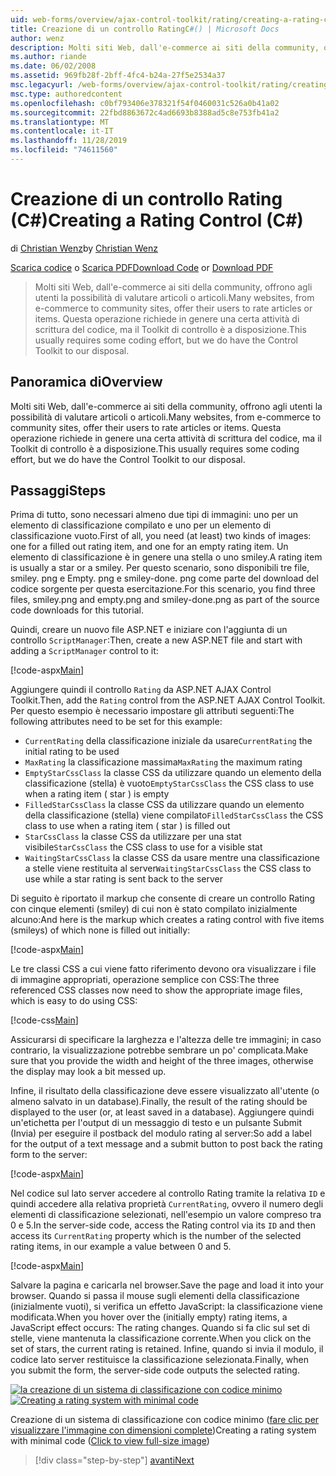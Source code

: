 ```yaml
---
uid: web-forms/overview/ajax-control-toolkit/rating/creating-a-rating-control-cs
title: Creazione di un controllo RatingC#() | Microsoft Docs
author: wenz
description: Molti siti Web, dall'e-commerce ai siti della community, offrono agli utenti la possibilità di valutare articoli o articoli. Questa operazione richiede in genere un po' di codice, ma il...
ms.author: riande
ms.date: 06/02/2008
ms.assetid: 969fb28f-2bff-4fc4-b24a-27f5e2534a37
msc.legacyurl: /web-forms/overview/ajax-control-toolkit/rating/creating-a-rating-control-cs
msc.type: authoredcontent
ms.openlocfilehash: c0bf793406e378321f54f0460031c526a0b41a02
ms.sourcegitcommit: 22fbd8863672c4ad6693b8388ad5c8e753fb41a2
ms.translationtype: MT
ms.contentlocale: it-IT
ms.lasthandoff: 11/28/2019
ms.locfileid: "74611560"
---
```

# <a name="creating-a-rating-control-c"></a><span data-ttu-id="bd71d-104">Creazione di un controllo Rating (C#)</span><span class="sxs-lookup"><span data-stu-id="bd71d-104">Creating a Rating Control (C#)</span></span>

<span data-ttu-id="bd71d-105">di [Christian Wenz](https://github.com/wenz)</span><span class="sxs-lookup"><span data-stu-id="bd71d-105">by [Christian Wenz](https://github.com/wenz)</span></span>

<span data-ttu-id="bd71d-106">[Scarica codice](https://download.microsoft.com/download/9/3/f/93f8daea-bebd-4821-833b-95205389c7d0/rating0.cs.zip) o [Scarica PDF](https://download.microsoft.com/download/2/d/c/2dc10e34-6983-41d4-9c08-f78f5387d32b/rating0CS.pdf)</span><span class="sxs-lookup"><span data-stu-id="bd71d-106">[Download Code](https://download.microsoft.com/download/9/3/f/93f8daea-bebd-4821-833b-95205389c7d0/rating0.cs.zip) or [Download PDF](https://download.microsoft.com/download/2/d/c/2dc10e34-6983-41d4-9c08-f78f5387d32b/rating0CS.pdf)</span></span>

> <span data-ttu-id="bd71d-107">Molti siti Web, dall'e-commerce ai siti della community, offrono agli utenti la possibilità di valutare articoli o articoli.</span><span class="sxs-lookup"><span data-stu-id="bd71d-107">Many websites, from e-commerce to community sites, offer their users to rate articles or items.</span></span> <span data-ttu-id="bd71d-108">Questa operazione richiede in genere una certa attività di scrittura del codice, ma il Toolkit di controllo è a disposizione.</span><span class="sxs-lookup"><span data-stu-id="bd71d-108">This usually requires some coding effort, but we do have the Control Toolkit to our disposal.</span></span>

## <a name="overview"></a><span data-ttu-id="bd71d-109">Panoramica di</span><span class="sxs-lookup"><span data-stu-id="bd71d-109">Overview</span></span>

<span data-ttu-id="bd71d-110">Molti siti Web, dall'e-commerce ai siti della community, offrono agli utenti la possibilità di valutare articoli o articoli.</span><span class="sxs-lookup"><span data-stu-id="bd71d-110">Many websites, from e-commerce to community sites, offer their users to rate articles or items.</span></span> <span data-ttu-id="bd71d-111">Questa operazione richiede in genere una certa attività di scrittura del codice, ma il Toolkit di controllo è a disposizione.</span><span class="sxs-lookup"><span data-stu-id="bd71d-111">This usually requires some coding effort, but we do have the Control Toolkit to our disposal.</span></span>

## <a name="steps"></a><span data-ttu-id="bd71d-112">Passaggi</span><span class="sxs-lookup"><span data-stu-id="bd71d-112">Steps</span></span>

<span data-ttu-id="bd71d-113">Prima di tutto, sono necessari almeno due tipi di immagini: uno per un elemento di classificazione compilato e uno per un elemento di classificazione vuoto.</span><span class="sxs-lookup"><span data-stu-id="bd71d-113">First of all, you need (at least) two kinds of images: one for a filled out rating item, and one for an empty rating item.</span></span> <span data-ttu-id="bd71d-114">Un elemento di classificazione è in genere una stella o uno smiley.</span><span class="sxs-lookup"><span data-stu-id="bd71d-114">A rating item is usually a star or a smiley.</span></span> <span data-ttu-id="bd71d-115">Per questo scenario, sono disponibili tre file, smiley. png e Empty. png e smiley-done. png come parte del download del codice sorgente per questa esercitazione.</span><span class="sxs-lookup"><span data-stu-id="bd71d-115">For this scenario, you find three files, smiley.png and empty.png and smiley-done.png as part of the source code downloads for this tutorial.</span></span>

<span data-ttu-id="bd71d-116">Quindi, creare un nuovo file ASP.NET e iniziare con l'aggiunta di un controllo `ScriptManager`:</span><span class="sxs-lookup"><span data-stu-id="bd71d-116">Then, create a new ASP.NET file and start with adding a `ScriptManager` control to it:</span></span>

[!code-aspx[Main](creating-a-rating-control-cs/samples/sample1.aspx)]

<span data-ttu-id="bd71d-117">Aggiungere quindi il controllo `Rating` da ASP.NET AJAX Control Toolkit.</span><span class="sxs-lookup"><span data-stu-id="bd71d-117">Then, add the `Rating` control from the ASP.NET AJAX Control Toolkit.</span></span> <span data-ttu-id="bd71d-118">Per questo esempio è necessario impostare gli attributi seguenti:</span><span class="sxs-lookup"><span data-stu-id="bd71d-118">The following attributes need to be set for this example:</span></span>

- <span data-ttu-id="bd71d-119">`CurrentRating` della classificazione iniziale da usare</span><span class="sxs-lookup"><span data-stu-id="bd71d-119">`CurrentRating` the initial rating to be used</span></span>
- <span data-ttu-id="bd71d-120">`MaxRating` la classificazione massima</span><span class="sxs-lookup"><span data-stu-id="bd71d-120">`MaxRating` the maximum rating</span></span>
- <span data-ttu-id="bd71d-121">`EmptyStarCssClass` la classe CSS da utilizzare quando un elemento della classificazione (stella) è vuoto</span><span class="sxs-lookup"><span data-stu-id="bd71d-121">`EmptyStarCssClass` the CSS class to use when a rating item ( star ) is empty</span></span>
- <span data-ttu-id="bd71d-122">`FilledStarCssClass` la classe CSS da utilizzare quando un elemento della classificazione (stella) viene compilato</span><span class="sxs-lookup"><span data-stu-id="bd71d-122">`FilledStarCssClass` the CSS class to use when a rating item ( star ) is filled out</span></span>
- <span data-ttu-id="bd71d-123">`StarCssClass` la classe CSS da utilizzare per una stat visibile</span><span class="sxs-lookup"><span data-stu-id="bd71d-123">`StarCssClass` the CSS class to use for a visible stat</span></span>
- <span data-ttu-id="bd71d-124">`WaitingStarCssClass` la classe CSS da usare mentre una classificazione a stelle viene restituita al server</span><span class="sxs-lookup"><span data-stu-id="bd71d-124">`WaitingStarCssClass` the CSS class to use while a star rating is sent back to the server</span></span>

<span data-ttu-id="bd71d-125">Di seguito è riportato il markup che consente di creare un controllo Rating con cinque elementi (smiley) di cui non è stato compilato inizialmente alcuno:</span><span class="sxs-lookup"><span data-stu-id="bd71d-125">And here is the markup which creates a rating control with five items (smileys) of which none is filled out initially:</span></span>

[!code-aspx[Main](creating-a-rating-control-cs/samples/sample2.aspx)]

<span data-ttu-id="bd71d-126">Le tre classi CSS a cui viene fatto riferimento devono ora visualizzare i file di immagine appropriati, operazione semplice con CSS:</span><span class="sxs-lookup"><span data-stu-id="bd71d-126">The three referenced CSS classes now need to show the appropriate image files, which is easy to do using CSS:</span></span>

[!code-css[Main](creating-a-rating-control-cs/samples/sample3.css)]

<span data-ttu-id="bd71d-127">Assicurarsi di specificare la larghezza e l'altezza delle tre immagini; in caso contrario, la visualizzazione potrebbe sembrare un po' complicata.</span><span class="sxs-lookup"><span data-stu-id="bd71d-127">Make sure that you provide the width and height of the three images, otherwise the display may look a bit messed up.</span></span>

<span data-ttu-id="bd71d-128">Infine, il risultato della classificazione deve essere visualizzato all'utente (o almeno salvato in un database).</span><span class="sxs-lookup"><span data-stu-id="bd71d-128">Finally, the result of the rating should be displayed to the user (or, at least saved in a database).</span></span> <span data-ttu-id="bd71d-129">Aggiungere quindi un'etichetta per l'output di un messaggio di testo e un pulsante Submit (Invia) per eseguire il postback del modulo rating al server:</span><span class="sxs-lookup"><span data-stu-id="bd71d-129">So add a label for the output of a text message and a submit button to post back the rating form to the server:</span></span>

[!code-aspx[Main](creating-a-rating-control-cs/samples/sample4.aspx)]

<span data-ttu-id="bd71d-130">Nel codice sul lato server accedere al controllo Rating tramite la relativa `ID` e quindi accedere alla relativa proprietà `CurrentRating`, ovvero il numero degli elementi di classificazione selezionati, nell'esempio un valore compreso tra 0 e 5.</span><span class="sxs-lookup"><span data-stu-id="bd71d-130">In the server-side code, access the Rating control via its `ID` and then access its `CurrentRating` property which is the number of the selected rating items, in our example a value between 0 and 5.</span></span>

[!code-aspx[Main](creating-a-rating-control-cs/samples/sample5.aspx)]

<span data-ttu-id="bd71d-131">Salvare la pagina e caricarla nel browser.</span><span class="sxs-lookup"><span data-stu-id="bd71d-131">Save the page and load it into your browser.</span></span> <span data-ttu-id="bd71d-132">Quando si passa il mouse sugli elementi della classificazione (inizialmente vuoti), si verifica un effetto JavaScript: la classificazione viene modificata.</span><span class="sxs-lookup"><span data-stu-id="bd71d-132">When you hover over the (initially empty) rating items, a JavaScript effect occurs: The rating changes.</span></span> <span data-ttu-id="bd71d-133">Quando si fa clic sul set di stelle, viene mantenuta la classificazione corrente.</span><span class="sxs-lookup"><span data-stu-id="bd71d-133">When you click on the set of stars, the current rating is retained.</span></span> <span data-ttu-id="bd71d-134">Infine, quando si invia il modulo, il codice lato server restituisce la classificazione selezionata.</span><span class="sxs-lookup"><span data-stu-id="bd71d-134">Finally, when you submit the form, the server-side code outputs the selected rating.</span></span>

<span data-ttu-id="bd71d-135">[![la creazione di un sistema di classificazione con codice minimo](creating-a-rating-control-cs/_static/image2.png)](creating-a-rating-control-cs/_static/image1.png)</span><span class="sxs-lookup"><span data-stu-id="bd71d-135">[![Creating a rating system with minimal code](creating-a-rating-control-cs/_static/image2.png)](creating-a-rating-control-cs/_static/image1.png)</span></span>

<span data-ttu-id="bd71d-136">Creazione di un sistema di classificazione con codice minimo ([fare clic per visualizzare l'immagine con dimensioni complete](creating-a-rating-control-cs/_static/image3.png))</span><span class="sxs-lookup"><span data-stu-id="bd71d-136">Creating a rating system with minimal code ([Click to view full-size image](creating-a-rating-control-cs/_static/image3.png))</span></span>

> [!div class="step-by-step"]
> [<span data-ttu-id="bd71d-137">avanti</span><span class="sxs-lookup"><span data-stu-id="bd71d-137">Next</span></span>](creating-a-rating-control-vb.md)
